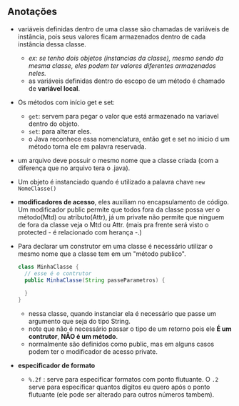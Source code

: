 ## Anotações

- variáveis definidas dentro de uma classe são chamadas de variáveis de instância, pois seus valores ficam armazenados dentro de cada instância dessa classe. 
  - _ex: se tenho dois objetos (instancias da classe), mesmo sendo da mesma classe, eles podem ter valores diferentes armazenados neles._
  - as variáveis definidas dentro do escopo de um método é chamado de **variável local**.

- Os métodos com início get e set:
  - `get`: servem para pegar o valor que está armazenado na variavel dentro do objeto.
  - `set`: para alterar eles.
  - o Java reconhece essa nomenclatura, então get e set no inicio d um método torna ele em palavra reservada.

- um arquivo deve possuir o mesmo nome que a classe criada (com a diferença que no arquivo tera o .java).

- Um objeto é instanciado quando é utilizado a palavra chave `new NomeClasse()`

- **modificadores de acesso**, eles auxiliam no encapsulamento de código. Um modificador public permite que todos fora da classe possa ver o método(Mtd) ou atributo(Attr), já um private não permite que ninguem de fora da classe veja o Mtd ou Attr. (mais pra frente será visto o protected - é relacionado com herança -.)

- Para declarar um construtor em uma classe é necessário utilizar o mesmo nome que a classe tem em um "método publico".
  ```Java
  class MinhaClasse {
  	// esse é o contrutor
  	public MinhaClasse(String passeParametros) {
  	
  	}
  }
  ```
  - nessa classe, quando instanciar ela é necessário que passe um argumento que seja do tipo String.
  - note que não é necessário passar o tipo de um retorno pois ele **É um contrutor**, **NÃO é um método**.
  - normalmente são definidos como public, mas em alguns casos podem ter o modificador de acesso private.
  
- **especificador de formato** 
  - `%.2f` : serve para especificar formatos com ponto flutuante. O `.2` serve para especificar quantos digitos eu quero após o ponto flutuante (ele pode ser alterado para outros números tambem).
  